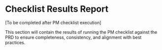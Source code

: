 # Checklist Results Report

[To be completed after PM checklist execution]

This section will contain the results of running the PM checklist against the PRD to ensure completeness, consistency, and alignment with best practices.